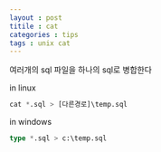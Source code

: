 ```yaml
---
layout : post
titile : cat
categories : tips
tags : unix cat
---
```



여러개의 sql 파일을 하나의 sql로 병합한다

in linux

```sql
cat *.sql > [다른경로]\temp.sql
```


in windows

```sql
type *.sql > c:\temp.sql
```
